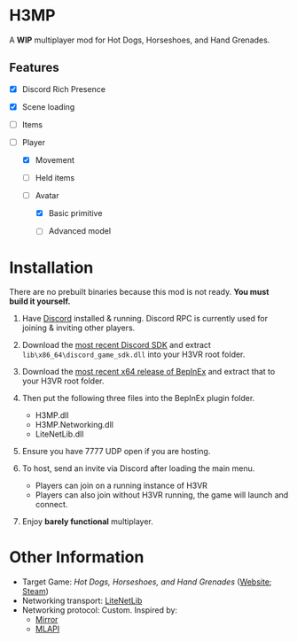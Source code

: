 # H3MP
A **WIP** multiplayer mod for Hot Dogs, Horseshoes, and Hand Grenades.

## Features

- [x] Discord Rich Presence

- [x] Scene loading

- [ ] Items

- [ ] Player

  - [X] Movement
  
  - [ ] Held items

  - [ ] Avatar

    - [X] Basic primitive
    
    - [ ] Advanced model
    
# Installation
There are no prebuilt binaries because this mod is not ready. **You must build it yourself.**

1. Have [Discord](https://discord.com/download) installed & running. Discord RPC is currently used for joining & inviting other players.

2. Download the [most recent Discord SDK](https://discord.com/developers/docs/game-sdk/sdk-starter-guide#step-1-get-the-thing) and extract `lib\x86_64\discord_game_sdk.dll` into your H3VR root folder.

3. Download the [most recent x64 release of BepInEx](https://github.com/BepInEx/BepInEx/releases/latest) and extract that to your H3VR root folder.

4. Then put the following three files into the BepInEx plugin folder.
   - H3MP.dll
   - H3MP.Networking.dll
   - LiteNetLib.dll
   
5. Ensure you have 7777 UDP open if you are hosting.

6. To host, send an invite via Discord after loading the main menu. 
   - Players can join on a running instance of H3VR
   - Players can also join without H3VR running, the game will launch and connect.

7. Enjoy **barely functional** multiplayer.

# Other Information
- Target Game: *Hot Dogs, Horseshoes, and Hand Grenades* ([Website](http://h3vr.com/); [Steam](https://store.steampowered.com/app/450540/Hot_Dogs_Horseshoes__Hand_Grenades/))  
- Networking transport: [LiteNetLib](https://github.com/RevenantX/LiteNetLib)  
- Networking protocol: Custom. Inspired by:  
  - [Mirror](https://github.com/vis2k/Mirror)
  - [MLAPI](https://github.com/MidLevel/MLAPI)
